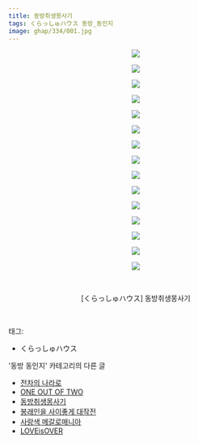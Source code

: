```yaml
---
title: 동방취생몽사기
tags: くらっしゅハウス 동방_동인지
image: ghap/334/001.jpg
---
```

<div class="article">
<p style="text-align: center; clear: none; float: none;"><img src="{{ site.nasurl }}/ghap/334/001.jpg"/></p>
<p style="text-align: center; clear: none; float: none;"><img src="{{ site.nasurl }}/ghap/334/002.jpg"/></p>
<p style="text-align: center; clear: none; float: none;"><img src="{{ site.nasurl }}/ghap/334/003.jpg"/></p>
<p style="text-align: center; clear: none; float: none;"><img src="{{ site.nasurl }}/ghap/334/004.jpg"/></p>
<p style="text-align: center; clear: none; float: none;"><img src="{{ site.nasurl }}/ghap/334/005.jpg"/></p>
<p style="text-align: center; clear: none; float: none;"><img src="{{ site.nasurl }}/ghap/334/006.jpg"/></p>
<p style="text-align: center; clear: none; float: none;"><img src="{{ site.nasurl }}/ghap/334/007.jpg"/></p>
<p style="text-align: center; clear: none; float: none;"><img src="{{ site.nasurl }}/ghap/334/008.jpg"/></p>
<p style="text-align: center; clear: none; float: none;"><img src="{{ site.nasurl }}/ghap/334/009.jpg"/></p>
<p style="text-align: center; clear: none; float: none;"><img src="{{ site.nasurl }}/ghap/334/010.jpg"/></p>
<p style="text-align: center; clear: none; float: none;"><img src="{{ site.nasurl }}/ghap/334/011.jpg"/></p>
<p style="text-align: center; clear: none; float: none;"><img src="{{ site.nasurl }}/ghap/334/012.jpg"/></p>
<p style="text-align: center; clear: none; float: none;"><img src="{{ site.nasurl }}/ghap/334/013.jpg"/></p>
<p style="text-align: center; clear: none; float: none;"><img src="{{ site.nasurl }}/ghap/334/014.jpg"/></p>
<p style="text-align: center; clear: none; float: none;"><img src="{{ site.nasurl }}/ghap/334/015.jpg"/></p>
<p style="text-align: center; clear: none; float: none;"><br/></p>
<p style="text-align: center; clear: none; float: none;">[くらっしゅハウス] 동방취생몽사기</p>
<p><br/></p>
</div><div class="tagTrail">
<p>태그: </p>
<ul>
<li>くらっしゅハウス</li>
</ul>
</div><div class="another">
<p>'동방 동인지' 카테고리의 다른 글</p>
<ul>
<li><a href="/2016-06-20-ghap_336">전차의 나라로</a></li>
<li><a href="/2016-06-20-ghap_335">ONE OUT OF TWO</a></li>
<li><a href="/2016-06-20-ghap_334">동방취생몽사기</a></li>
<li><a href="/2016-06-20-ghap_332">봉래인을 사이좋게 대작전</a></li>
<li><a href="/2016-06-20-ghap_331">사랑색 메갈로매니아</a></li>
<li><a href="/2016-06-20-ghap_330">LOVEisOVER</a></li>
</ul>
</div><div class="cb_module cb_fluid">
<div class="cb_wrt cb_profile">
</div><!-- commentList close -->
</div>